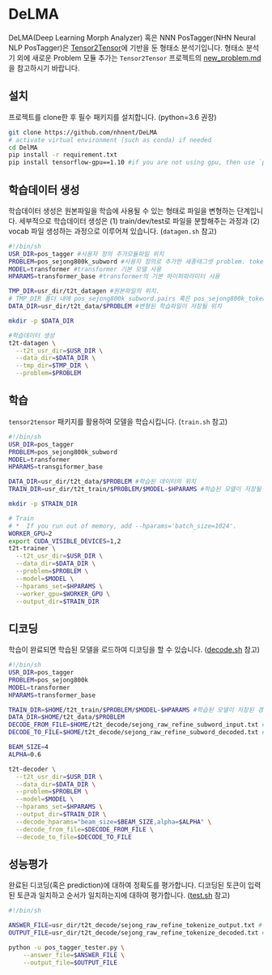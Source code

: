 # DeLMA

DeLMA(Deep Learning Morph Analyzer) 혹은 NNN PosTagger(NHN Neural NLP PosTagger)은 [Tensor2Tensor](https://github.com/tensorflow/tensor2tensor)에 기반을 둔 형태소 분석기입니다.
형태소 분석기 외에 새로운 Problem 모듈 추가는 `Tensor2Tensor` 프로젝트의 [new_problem.md](https://github.com/tensorflow/tensor2tensor/blob/master/docs/new_problem.md)을 참고하시기 바랍니다.

## 설치

프로젝트를 clone한 후 필수 패키지를 설치합니다. (python=3.6 권장)

```bash
git clone https://github.com/nhnent/DeLMA
# activate virtual environment (such as conda) if needed
cd DelMA
pip install -r requirement.txt
pip install tensorflow-gpu==1.10 #if you are not using gpu, then use `pip install tensorflow`
```

## 학습데이터 생성

학습데이터 생성은 원본파일을 학습에 사용될 수 있는 형태로 파일을 변형하는 단계입니다.
세부적으로 학습데이터 생성은 (1) train/dev/test로 파일을 분할해주는 과정과 (2) vocab 파일 생성하는 과정으로 이루어져 있습니다. 
(`datagen.sh` 참고)

```bash
#!/bin/sh
USR_DIR=pos_tagger #사용자 정의 추가모듈파일 위치 
PROBLEM=pos_sejong800k_subword #사용자 정의로 추가한 세종태그셋 problem. token(음절)방식을 사용할 경우 pos_sejong800k_token을 사용해야 함 
MODEL=transformer #transformer 기본 모델 사용
HPARAMS=transformer_base #transformer의 기본 하이퍼파라미터 사용

TMP_DIR=usr_dir/t2t_datagen #원본파일의 위치.
# TMP_DIR 폴더 내에 pos_sejong800k_subword.pairs 혹은 pos_sejong800k_token.pairs이라는 이름으로 학습파일이 존재애햐 함
DATA_DIR=usr_dir/t2t_data/$PROBLEM #변형된 학습파일이 저장될 위치

mkdir -p $DATA_DIR

#학습데이터 생성
t2t-datagen \
  --t2t_usr_dir=$USR_DIR \
  --data_dir=$DATA_DIR \
  --tmp_dir=$TMP_DIR \
  --problem=$PROBLEM
```

## 학습

`tensor2tensor` 패키지를 활용하여 모델을 학습시킵니다.
(`train.sh` 참고)

```bash
#!/bin/sh
USR_DIR=pos_tagger
PROBLEM=pos_sejong800k_subword
MODEL=transformer
HPARAMS=transgiformer_base

DATA_DIR=usr_dir/t2t_data/$PROBLEM #학습된 데이터의 위치
TRAIN_DIR=usr_dir/t2t_train/$PROBLEM/$MODEL-$HPARAMS #학습된 모델이 저장될 위치

mkdir -p $TRAIN_DIR

# Train
# *  If you run out of memory, add --hparams='batch_size=1024'.
WORKER_GPU=2
export CUDA_VISIBLE_DEVICES=1,2
t2t-trainer \
  --t2t_usr_dir=$USR_DIR \
  --data_dir=$DATA_DIR \
  --problem=$PROBLEM \
  --model=$MODEL \
  --hparams_set=$HPARAMS \
  --worker_gpu=$WORKER_GPU \
  --output_dir=$TRAIN_DIR
```

## 디코딩

학습이 완료되면 학습된 모델을 로드하여 디코딩을 할 수 있습니다.
([decode.sh](https://github.com/nhnent/DeLMA/blob/dev/decode.sh) 참고)

```bash
#!/bin/sh
USR_DIR=pos_tagger
PROBLEM=pos_sejong800k
MODEL=transformer
HPARAMS=transformer_base

TRAIN_DIR=$HOME/t2t_train/$PROBLEM/$MODEL-$HPARAMS #학습된 모델이 저장된 경로
DATA_DIR=$HOME/t2t_data/$PROBLEM
DECODE_FROM_FILE=$HOME/t2t_decode/sejong_raw_refine_subword_input.txt #디코딩을 위한 입력 파일
DECODE_TO_FILE=$HOME/t2t_decode/sejong_raw_refine_subword_decoded.txt #디코딩 결과를 출력할 파일

BEAM_SIZE=4
ALPHA=0.6

t2t-decoder \
  --t2t_usr_dir=$USR_DIR \
  --data_dir=$DATA_DIR \
  --problem=$PROBLEM \
  --model=$MODEL \
  --hparams_set=$HPARAMS \
  --output_dir=$TRAIN_DIR \
  --decode_hparams="beam_size=$BEAM_SIZE,alpha=$ALPHA" \
  --decode_from_file=$DECODE_FROM_FILE \
  --decode_to_file=$DECODE_TO_FILE
 ```

## 성능평가

완료된 디코딩(혹은 prediction)에 대하여 정확도를 평가합니다.
디코딩된 토큰이 입력된 토큰과 일치하고 순서가 일치하는지에 대하여 평가합니다.
([test.sh](https://github.com/nhnent/DeLMA/blob/dev/test.sh) 참고)

```bash
#!/bin/sh

ANSWER_FILE=usr_dir/t2t_decode/sejong_raw_refine_tokenize_output.txt #정답파일
OUTPUT_FILE=usr_dir/t2t_decode/sejong_raw_refine_tokenize_decoded.txt #디코딩 출력파일

python -u pos_tagger_tester.py \
    --answer_file=$ANSWER_FILE \
    --output_file=$OUTPUT_FILE
```
